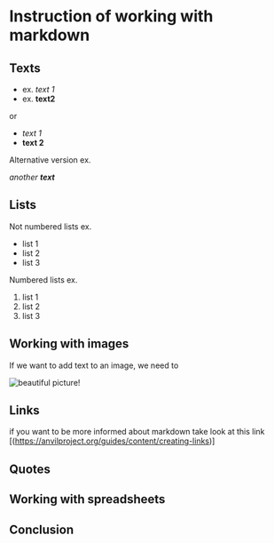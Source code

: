# Instruction of working with markdown

## Texts

+ ex. *text 1*
+ ex. **text2**

or 

+ _text 1_
+ __text 2__

Alternative version ex.

_another **text**_

## Lists

Not numbered lists ex. 
* list 1
* list 2
* list 3

Numbered lists ex.
1. list 1
2. list 2
3. list 3

## Working with images

If we want to add text to an image, we need to 

![beautiful picture!](picture1.jpeg)

## Links

if you want to be more informed about markdown take look at this link [(https://anvilproject.org/guides/content/creating-links)]

## Quotes

## Working with spreadsheets

## Conclusion